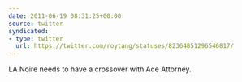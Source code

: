 ```yaml
---
date: 2011-06-19 08:31:25+00:00
source: twitter
syndicated:
- type: twitter
  url: https://twitter.com/roytang/statuses/82364851296546817/
---
```


LA Noire needs to have a crossover with Ace Attorney.